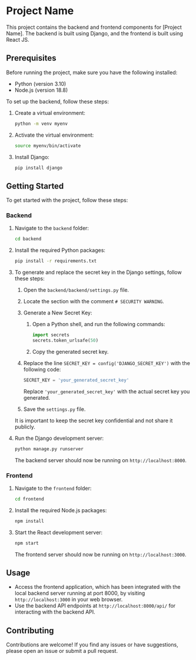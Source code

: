 # Project Name

This project contains the backend and frontend components for [Project Name]. The backend is built using Django, and the frontend is built using React JS.

## Prerequisites

Before running the project, make sure you have the following installed:

- Python (version 3.10)
- Node.js (version 18.8)

To set up the backend, follow these steps:

1. Create a virtual environment:
    ```bash
    python -m venv myenv
    ```

2. Activate the virtual environment:
    ```bash
    source myenv/bin/activate
    ```

3. Install Django:
    ```bash
    pip install django
    ```

## Getting Started

To get started with the project, follow these steps:

### Backend

1. Navigate to the `backend` folder:
    ```bash
    cd backend
    ```

2. Install the required Python packages:
    ```bash
    pip install -r requirements.txt
    ```

3. To generate and replace the secret key in the Django settings, follow these steps:

    1. Open the `backend/backend/settings.py` file.
    2. Locate the section with the comment `# SECURITY WARNING`.
    3. Generate a New Secret Key:
        1. Open a Python shell, and run the following commands:

            ```python
            import secrets
            secrets.token_urlsafe(50)
            ```
        2. Copy the generated secret key.

    3. Replace the line `SECRET_KEY = config('DJANGO_SECRET_KEY')` with the following code:

        ```python
        SECRET_KEY = 'your_generated_secret_key'
        ```

        Replace `'your_generated_secret_key'` with the actual secret key you generated.

    4. Save the `settings.py` file.

    It is important to keep the secret key confidential and not share it publicly.

4. Run the Django development server:
    ```bash
    python manage.py runserver
    ```

    The backend server should now be running on `http://localhost:8000`.

### Frontend

1. Navigate to the `frontend` folder:
    ```bash
    cd frontend
    ```

2. Install the required Node.js packages:
    ```bash
    npm install
    ```

3. Start the React development server:
    ```bash
    npm start
    ```

    The frontend server should now be running on `http://localhost:3000`.

## Usage

- Access the frontend application, which has been integrated with the local backend server running at port 8000, by visiting `http://localhost:3000` in your web browser.
- Use the backend API endpoints at `http://localhost:8000/api/` for interacting with the backend API.

## Contributing

Contributions are welcome! If you find any issues or have suggestions, please open an issue or submit a pull request.
